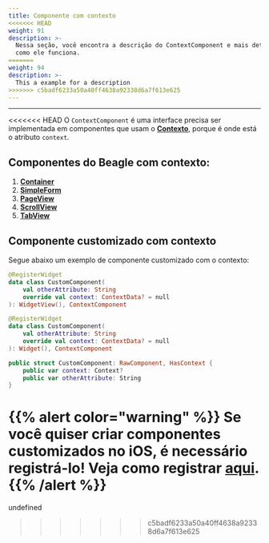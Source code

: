 ```yaml
---
title: Componente com contexto
<<<<<<< HEAD
weight: 91
description: >-
  Nessa seção, você encontra a descrição do ContextComponent e mais detalhes de
  como ele funciona.
=======
weight: 94
description: >-
  This a example for a description
>>>>>>> c5badf6233a50a40ff4638a92338d6a7f613e625
---
```


---

<<<<<<< HEAD
O `ContextComponent` é uma interface precisa ser implementada em componentes que usam o [**Contexto**](../../api/contexto.md#o-que-e), porque é onde está o atributo `context`.

## Componentes do Beagle com contexto:

1. [**Container**](../../api/componentes/layout/container.md)
2. [**SimpleForm**](../../api/componentes/form/simple-form-web.md)
3. [**PageView**](../../api/componentes/layout/pageview.md)
4. [**ScrollView**](../../api/componentes/layout/scrollview.md)
5. [**TabView**](../../api/componentes/ui/tabview.md)

## Componente customizado com contexto

Segue abaixo um exemplo de componente customizado com o contexto:



```kotlin
@RegisterWidget
data class CustomComponent(
    val otherAttribute: String
    override val context: ContextData? = null
): WidgetView(), ContextComponent
```



```kotlin
@RegisterWidget
data class CustomComponent(
    val otherAttribute: String
    override val context: ContextData? = null
): Widget(), ContextComponent
```



```swift
public struct CustomComponent: RawComponent, HasContext {
    public var context: Context?
    public var otherAttribute: String
}
```



{{% alert color="warning" %}}
Se você quiser criar componentes customizados no iOS, é **necessário registrá-lo**! Veja como registrar [**aqui**](../customizacao/beagle-para-ios/custom-widgets.md#passo-2-registrar-o-widget).
{{% /alert %}}
=======
undefined
>>>>>>> c5badf6233a50a40ff4638a92338d6a7f613e625
